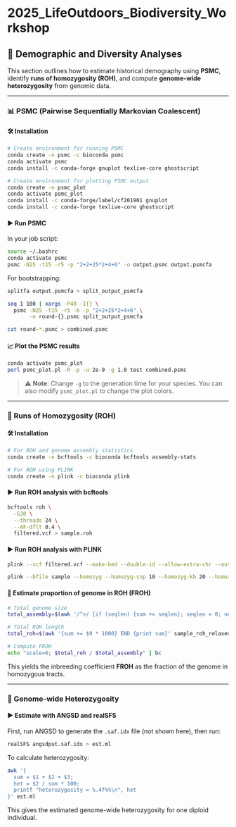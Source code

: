 # 2025_LifeOutdoors_Biodiversity_Workshop
## 🧬 Demographic and Diversity Analyses

This section outlines how to estimate historical demography using **PSMC**, identify **runs of homozygosity (ROH)**, and compute **genome-wide heterozygosity** from genomic data.

---

### 📊 PSMC (Pairwise Sequentially Markovian Coalescent)

#### 🛠️ Installation

```bash
# Create environment for running PSMC
conda create -n psmc -c bioconda psmc
conda activate psmc
conda install -c conda-forge gnuplot texlive-core ghostscript

# Create environment for plotting PSMC output
conda create -n psmc_plot
conda activate psmc_plot
conda install -c conda-forge/label/cf201901 gnuplot
conda install -c conda-forge texlive-core ghostscript
```

#### ▶️ Run PSMC

In your job script:

```bash
source ~/.bashrc
conda activate psmc
psmc -N25 -t15 -r5 -p "2+2+25*2+4+6" -o output.psmc output.psmcfa
```

For bootstrapping:

```bash
splitfa output.psmcfa > split_output_psmcfa

seq 1 100 | xargs -P40 -I{} \
  psmc -N25 -t15 -r5 -b -p "2+2+25*2+4+6" \
       -o round-{}.psmc split_output_psmcfa

cat round-*.psmc > combined.psmc
```

#### 📈 Plot the PSMC results

```bash
conda activate psmc_plot
perl psmc_plot.pl -R -p -u 2e-9 -g 1.0 test combined.psmc
```

> ⚠️ **Note**: Change `-g` to the generation time for your species. You can also modify `psmc_plot.pl` to change the plot colors.

---

### 🧬 Runs of Homozygosity (ROH)

#### 🛠️ Installation

```bash
# For ROH and genome assembly statistics
conda create -n bcftools -c bioconda bcftools assembly-stats

# For ROH using PLINK
conda create -n plink -c bioconda plink
```

#### ▶️ Run ROH analysis with bcftools

```bash
bcftools roh \
  -G30 \
  --threads 24 \
  --AF-dflt 0.4 \
  filtered.vcf > sample.roh
```

#### ▶️ Run ROH analysis with PLINK

```bash
plink --vcf filtered.vcf --make-bed --double-id --allow-extra-chr --out sample

plink --bfile sample --homozyg --homozyg-snp 10 --homozyg-kb 20 --homozyg-density 1000 --homozyg-gap 10000 --homozyg-window-snp 10 --homozyg-window-het 2 --homozyg-window-missing 10 --homozyg-window-threshold 0.005 --allow-extra-chr --out sample_roh_relaxed
```

#### 📏 Estimate proportion of genome in ROH (FROH)

```bash
# Total genome size
total_assembly=$(awk '/^>/ {if (seqlen) {sum += seqlen}; seqlen = 0; next} {seqlen += length} END {sum += seqlen; print sum}' ncbi_cleaned.fasta)

# Total ROH length
total_roh=$(awk '{sum += $9 * 1000} END {print sum}' sample_roh_relaxed.hom)

# Compute FROH
echo "scale=6; $total_roh / $total_assembly" | bc
```

This yields the inbreeding coefficient **FROH** as the fraction of the genome in homozygous tracts.

---

### 🧬 Genome-wide Heterozygosity

#### ▶️ Estimate with ANGSD and realSFS

First, run ANGSD to generate the `.saf.idx` file (not shown here), then run:

```bash
realSFS angsdput.saf.idx > est.ml
```

To calculate heterozygosity:

```bash
awk '{
  sum = $1 + $2 + $3;
  het = $2 / sum * 100;
  printf "heterozygosity = %.4f%%\n", het
}' est.ml
```

This gives the estimated genome-wide heterozygosity for one diploid individual.
